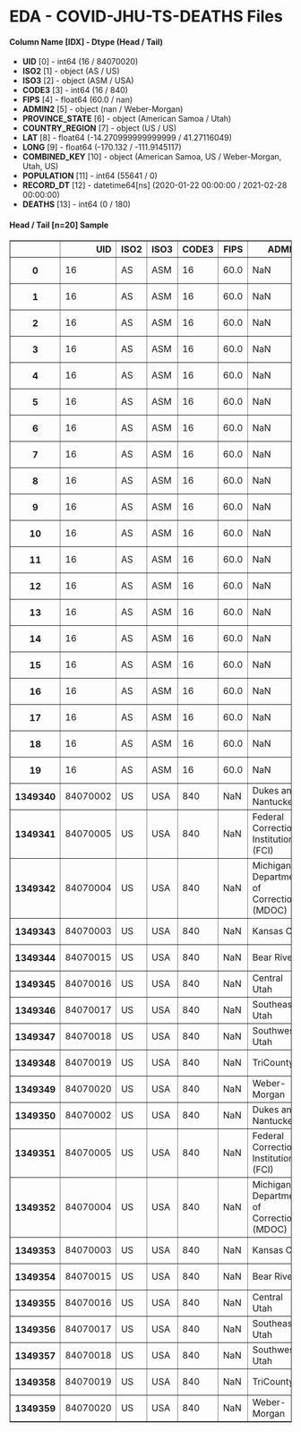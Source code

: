 # EDA - COVID-JHU-TS-DEATHS Files 

#### Column Name [IDX] -  Dtype (Head / Tail) 
- **UID** [0] - int64 (16 / 84070020) 
- **ISO2** [1] - object (AS / US) 
- **ISO3** [2] - object (ASM / USA) 
- **CODE3** [3] - int64 (16 / 840) 
- **FIPS** [4] - float64 (60.0 / nan) 
- **ADMIN2** [5] - object (nan / Weber-Morgan) 
- **PROVINCE_STATE** [6] - object (American Samoa / Utah) 
- **COUNTRY_REGION** [7] - object (US / US) 
- **LAT** [8] - float64 (-14.270999999999999 / 41.27116049) 
- **LONG** [9] - float64 (-170.132 / -111.9145117) 
- **COMBINED_KEY** [10] - object (American Samoa, US / Weber-Morgan, Utah, US) 
- **POPULATION** [11] - int64 (55641 / 0) 
- **RECORD_DT** [12] - datetime64[ns] (2020-01-22 00:00:00 / 2021-02-28 00:00:00) 
- **DEATHS** [13] - int64 (0 / 180) 



#### Head / Tail [n=20] Sample 

<table border="1" class="dataframe">
  <thead>
    <tr style="text-align: right;">
      <th></th>
      <th>UID</th>
      <th>ISO2</th>
      <th>ISO3</th>
      <th>CODE3</th>
      <th>FIPS</th>
      <th>ADMIN2</th>
      <th>PROVINCE_STATE</th>
      <th>COUNTRY_REGION</th>
      <th>LAT</th>
      <th>LONG</th>
      <th>COMBINED_KEY</th>
      <th>POPULATION</th>
      <th>RECORD_DT</th>
      <th>DEATHS</th>
    </tr>
  </thead>
  <tbody>
    <tr>
      <th>0</th>
      <td>16</td>
      <td>AS</td>
      <td>ASM</td>
      <td>16</td>
      <td>60.0</td>
      <td>NaN</td>
      <td>American Samoa</td>
      <td>US</td>
      <td>-14.271000</td>
      <td>-170.132000</td>
      <td>American Samoa, US</td>
      <td>55641</td>
      <td>2020-01-22</td>
      <td>0</td>
    </tr>
    <tr>
      <th>1</th>
      <td>16</td>
      <td>AS</td>
      <td>ASM</td>
      <td>16</td>
      <td>60.0</td>
      <td>NaN</td>
      <td>American Samoa</td>
      <td>US</td>
      <td>-14.271000</td>
      <td>-170.132000</td>
      <td>American Samoa, US</td>
      <td>55641</td>
      <td>2020-01-23</td>
      <td>0</td>
    </tr>
    <tr>
      <th>2</th>
      <td>16</td>
      <td>AS</td>
      <td>ASM</td>
      <td>16</td>
      <td>60.0</td>
      <td>NaN</td>
      <td>American Samoa</td>
      <td>US</td>
      <td>-14.271000</td>
      <td>-170.132000</td>
      <td>American Samoa, US</td>
      <td>55641</td>
      <td>2020-01-24</td>
      <td>0</td>
    </tr>
    <tr>
      <th>3</th>
      <td>16</td>
      <td>AS</td>
      <td>ASM</td>
      <td>16</td>
      <td>60.0</td>
      <td>NaN</td>
      <td>American Samoa</td>
      <td>US</td>
      <td>-14.271000</td>
      <td>-170.132000</td>
      <td>American Samoa, US</td>
      <td>55641</td>
      <td>2020-01-25</td>
      <td>0</td>
    </tr>
    <tr>
      <th>4</th>
      <td>16</td>
      <td>AS</td>
      <td>ASM</td>
      <td>16</td>
      <td>60.0</td>
      <td>NaN</td>
      <td>American Samoa</td>
      <td>US</td>
      <td>-14.271000</td>
      <td>-170.132000</td>
      <td>American Samoa, US</td>
      <td>55641</td>
      <td>2020-01-26</td>
      <td>0</td>
    </tr>
    <tr>
      <th>5</th>
      <td>16</td>
      <td>AS</td>
      <td>ASM</td>
      <td>16</td>
      <td>60.0</td>
      <td>NaN</td>
      <td>American Samoa</td>
      <td>US</td>
      <td>-14.271000</td>
      <td>-170.132000</td>
      <td>American Samoa, US</td>
      <td>55641</td>
      <td>2020-01-27</td>
      <td>0</td>
    </tr>
    <tr>
      <th>6</th>
      <td>16</td>
      <td>AS</td>
      <td>ASM</td>
      <td>16</td>
      <td>60.0</td>
      <td>NaN</td>
      <td>American Samoa</td>
      <td>US</td>
      <td>-14.271000</td>
      <td>-170.132000</td>
      <td>American Samoa, US</td>
      <td>55641</td>
      <td>2020-01-28</td>
      <td>0</td>
    </tr>
    <tr>
      <th>7</th>
      <td>16</td>
      <td>AS</td>
      <td>ASM</td>
      <td>16</td>
      <td>60.0</td>
      <td>NaN</td>
      <td>American Samoa</td>
      <td>US</td>
      <td>-14.271000</td>
      <td>-170.132000</td>
      <td>American Samoa, US</td>
      <td>55641</td>
      <td>2020-01-29</td>
      <td>0</td>
    </tr>
    <tr>
      <th>8</th>
      <td>16</td>
      <td>AS</td>
      <td>ASM</td>
      <td>16</td>
      <td>60.0</td>
      <td>NaN</td>
      <td>American Samoa</td>
      <td>US</td>
      <td>-14.271000</td>
      <td>-170.132000</td>
      <td>American Samoa, US</td>
      <td>55641</td>
      <td>2020-01-30</td>
      <td>0</td>
    </tr>
    <tr>
      <th>9</th>
      <td>16</td>
      <td>AS</td>
      <td>ASM</td>
      <td>16</td>
      <td>60.0</td>
      <td>NaN</td>
      <td>American Samoa</td>
      <td>US</td>
      <td>-14.271000</td>
      <td>-170.132000</td>
      <td>American Samoa, US</td>
      <td>55641</td>
      <td>2020-01-31</td>
      <td>0</td>
    </tr>
    <tr>
      <th>10</th>
      <td>16</td>
      <td>AS</td>
      <td>ASM</td>
      <td>16</td>
      <td>60.0</td>
      <td>NaN</td>
      <td>American Samoa</td>
      <td>US</td>
      <td>-14.271000</td>
      <td>-170.132000</td>
      <td>American Samoa, US</td>
      <td>55641</td>
      <td>2020-02-01</td>
      <td>0</td>
    </tr>
    <tr>
      <th>11</th>
      <td>16</td>
      <td>AS</td>
      <td>ASM</td>
      <td>16</td>
      <td>60.0</td>
      <td>NaN</td>
      <td>American Samoa</td>
      <td>US</td>
      <td>-14.271000</td>
      <td>-170.132000</td>
      <td>American Samoa, US</td>
      <td>55641</td>
      <td>2020-02-02</td>
      <td>0</td>
    </tr>
    <tr>
      <th>12</th>
      <td>16</td>
      <td>AS</td>
      <td>ASM</td>
      <td>16</td>
      <td>60.0</td>
      <td>NaN</td>
      <td>American Samoa</td>
      <td>US</td>
      <td>-14.271000</td>
      <td>-170.132000</td>
      <td>American Samoa, US</td>
      <td>55641</td>
      <td>2020-02-03</td>
      <td>0</td>
    </tr>
    <tr>
      <th>13</th>
      <td>16</td>
      <td>AS</td>
      <td>ASM</td>
      <td>16</td>
      <td>60.0</td>
      <td>NaN</td>
      <td>American Samoa</td>
      <td>US</td>
      <td>-14.271000</td>
      <td>-170.132000</td>
      <td>American Samoa, US</td>
      <td>55641</td>
      <td>2020-02-04</td>
      <td>0</td>
    </tr>
    <tr>
      <th>14</th>
      <td>16</td>
      <td>AS</td>
      <td>ASM</td>
      <td>16</td>
      <td>60.0</td>
      <td>NaN</td>
      <td>American Samoa</td>
      <td>US</td>
      <td>-14.271000</td>
      <td>-170.132000</td>
      <td>American Samoa, US</td>
      <td>55641</td>
      <td>2020-02-05</td>
      <td>0</td>
    </tr>
    <tr>
      <th>15</th>
      <td>16</td>
      <td>AS</td>
      <td>ASM</td>
      <td>16</td>
      <td>60.0</td>
      <td>NaN</td>
      <td>American Samoa</td>
      <td>US</td>
      <td>-14.271000</td>
      <td>-170.132000</td>
      <td>American Samoa, US</td>
      <td>55641</td>
      <td>2020-02-06</td>
      <td>0</td>
    </tr>
    <tr>
      <th>16</th>
      <td>16</td>
      <td>AS</td>
      <td>ASM</td>
      <td>16</td>
      <td>60.0</td>
      <td>NaN</td>
      <td>American Samoa</td>
      <td>US</td>
      <td>-14.271000</td>
      <td>-170.132000</td>
      <td>American Samoa, US</td>
      <td>55641</td>
      <td>2020-02-07</td>
      <td>0</td>
    </tr>
    <tr>
      <th>17</th>
      <td>16</td>
      <td>AS</td>
      <td>ASM</td>
      <td>16</td>
      <td>60.0</td>
      <td>NaN</td>
      <td>American Samoa</td>
      <td>US</td>
      <td>-14.271000</td>
      <td>-170.132000</td>
      <td>American Samoa, US</td>
      <td>55641</td>
      <td>2020-02-08</td>
      <td>0</td>
    </tr>
    <tr>
      <th>18</th>
      <td>16</td>
      <td>AS</td>
      <td>ASM</td>
      <td>16</td>
      <td>60.0</td>
      <td>NaN</td>
      <td>American Samoa</td>
      <td>US</td>
      <td>-14.271000</td>
      <td>-170.132000</td>
      <td>American Samoa, US</td>
      <td>55641</td>
      <td>2020-02-09</td>
      <td>0</td>
    </tr>
    <tr>
      <th>19</th>
      <td>16</td>
      <td>AS</td>
      <td>ASM</td>
      <td>16</td>
      <td>60.0</td>
      <td>NaN</td>
      <td>American Samoa</td>
      <td>US</td>
      <td>-14.271000</td>
      <td>-170.132000</td>
      <td>American Samoa, US</td>
      <td>55641</td>
      <td>2020-02-10</td>
      <td>0</td>
    </tr>
    <tr>
      <th>1349340</th>
      <td>84070002</td>
      <td>US</td>
      <td>USA</td>
      <td>840</td>
      <td>NaN</td>
      <td>Dukes and Nantucket</td>
      <td>Massachusetts</td>
      <td>US</td>
      <td>41.406747</td>
      <td>-70.687635</td>
      <td>Dukes and Nantucket,Massachusetts,US</td>
      <td>0</td>
      <td>2021-02-27</td>
      <td>2</td>
    </tr>
    <tr>
      <th>1349341</th>
      <td>84070005</td>
      <td>US</td>
      <td>USA</td>
      <td>840</td>
      <td>NaN</td>
      <td>Federal Correctional Institution (FCI)</td>
      <td>Michigan</td>
      <td>US</td>
      <td>0.000000</td>
      <td>0.000000</td>
      <td>Federal Correctional Institution (FCI), Michigan, US</td>
      <td>0</td>
      <td>2021-02-27</td>
      <td>5</td>
    </tr>
    <tr>
      <th>1349342</th>
      <td>84070004</td>
      <td>US</td>
      <td>USA</td>
      <td>840</td>
      <td>NaN</td>
      <td>Michigan Department of Corrections (MDOC)</td>
      <td>Michigan</td>
      <td>US</td>
      <td>0.000000</td>
      <td>0.000000</td>
      <td>Michigan Department of Corrections (MDOC), Michigan, US</td>
      <td>0</td>
      <td>2021-02-27</td>
      <td>148</td>
    </tr>
    <tr>
      <th>1349343</th>
      <td>84070003</td>
      <td>US</td>
      <td>USA</td>
      <td>840</td>
      <td>NaN</td>
      <td>Kansas City</td>
      <td>Missouri</td>
      <td>US</td>
      <td>39.099700</td>
      <td>-94.578600</td>
      <td>Kansas City,Missouri,US</td>
      <td>488943</td>
      <td>2021-02-27</td>
      <td>515</td>
    </tr>
    <tr>
      <th>1349344</th>
      <td>84070015</td>
      <td>US</td>
      <td>USA</td>
      <td>840</td>
      <td>NaN</td>
      <td>Bear River</td>
      <td>Utah</td>
      <td>US</td>
      <td>41.521068</td>
      <td>-113.083282</td>
      <td>Bear River, Utah, US</td>
      <td>0</td>
      <td>2021-02-27</td>
      <td>80</td>
    </tr>
    <tr>
      <th>1349345</th>
      <td>84070016</td>
      <td>US</td>
      <td>USA</td>
      <td>840</td>
      <td>NaN</td>
      <td>Central Utah</td>
      <td>Utah</td>
      <td>US</td>
      <td>39.372319</td>
      <td>-111.575868</td>
      <td>Central Utah, Utah, US</td>
      <td>0</td>
      <td>2021-02-27</td>
      <td>54</td>
    </tr>
    <tr>
      <th>1349346</th>
      <td>84070017</td>
      <td>US</td>
      <td>USA</td>
      <td>840</td>
      <td>NaN</td>
      <td>Southeast Utah</td>
      <td>Utah</td>
      <td>US</td>
      <td>38.996171</td>
      <td>-110.701396</td>
      <td>Southeast Utah, Utah, US</td>
      <td>0</td>
      <td>2021-02-27</td>
      <td>23</td>
    </tr>
    <tr>
      <th>1349347</th>
      <td>84070018</td>
      <td>US</td>
      <td>USA</td>
      <td>840</td>
      <td>NaN</td>
      <td>Southwest Utah</td>
      <td>Utah</td>
      <td>US</td>
      <td>37.854472</td>
      <td>-111.441876</td>
      <td>Southwest Utah, Utah, US</td>
      <td>0</td>
      <td>2021-02-27</td>
      <td>232</td>
    </tr>
    <tr>
      <th>1349348</th>
      <td>84070019</td>
      <td>US</td>
      <td>USA</td>
      <td>840</td>
      <td>NaN</td>
      <td>TriCounty</td>
      <td>Utah</td>
      <td>US</td>
      <td>40.124915</td>
      <td>-109.517442</td>
      <td>TriCounty, Utah, US</td>
      <td>0</td>
      <td>2021-02-27</td>
      <td>29</td>
    </tr>
    <tr>
      <th>1349349</th>
      <td>84070020</td>
      <td>US</td>
      <td>USA</td>
      <td>840</td>
      <td>NaN</td>
      <td>Weber-Morgan</td>
      <td>Utah</td>
      <td>US</td>
      <td>41.271160</td>
      <td>-111.914512</td>
      <td>Weber-Morgan, Utah, US</td>
      <td>0</td>
      <td>2021-02-27</td>
      <td>179</td>
    </tr>
    <tr>
      <th>1349350</th>
      <td>84070002</td>
      <td>US</td>
      <td>USA</td>
      <td>840</td>
      <td>NaN</td>
      <td>Dukes and Nantucket</td>
      <td>Massachusetts</td>
      <td>US</td>
      <td>41.406747</td>
      <td>-70.687635</td>
      <td>Dukes and Nantucket,Massachusetts,US</td>
      <td>0</td>
      <td>2021-02-28</td>
      <td>2</td>
    </tr>
    <tr>
      <th>1349351</th>
      <td>84070005</td>
      <td>US</td>
      <td>USA</td>
      <td>840</td>
      <td>NaN</td>
      <td>Federal Correctional Institution (FCI)</td>
      <td>Michigan</td>
      <td>US</td>
      <td>0.000000</td>
      <td>0.000000</td>
      <td>Federal Correctional Institution (FCI), Michigan, US</td>
      <td>0</td>
      <td>2021-02-28</td>
      <td>5</td>
    </tr>
    <tr>
      <th>1349352</th>
      <td>84070004</td>
      <td>US</td>
      <td>USA</td>
      <td>840</td>
      <td>NaN</td>
      <td>Michigan Department of Corrections (MDOC)</td>
      <td>Michigan</td>
      <td>US</td>
      <td>0.000000</td>
      <td>0.000000</td>
      <td>Michigan Department of Corrections (MDOC), Michigan, US</td>
      <td>0</td>
      <td>2021-02-28</td>
      <td>148</td>
    </tr>
    <tr>
      <th>1349353</th>
      <td>84070003</td>
      <td>US</td>
      <td>USA</td>
      <td>840</td>
      <td>NaN</td>
      <td>Kansas City</td>
      <td>Missouri</td>
      <td>US</td>
      <td>39.099700</td>
      <td>-94.578600</td>
      <td>Kansas City,Missouri,US</td>
      <td>488943</td>
      <td>2021-02-28</td>
      <td>514</td>
    </tr>
    <tr>
      <th>1349354</th>
      <td>84070015</td>
      <td>US</td>
      <td>USA</td>
      <td>840</td>
      <td>NaN</td>
      <td>Bear River</td>
      <td>Utah</td>
      <td>US</td>
      <td>41.521068</td>
      <td>-113.083282</td>
      <td>Bear River, Utah, US</td>
      <td>0</td>
      <td>2021-02-28</td>
      <td>80</td>
    </tr>
    <tr>
      <th>1349355</th>
      <td>84070016</td>
      <td>US</td>
      <td>USA</td>
      <td>840</td>
      <td>NaN</td>
      <td>Central Utah</td>
      <td>Utah</td>
      <td>US</td>
      <td>39.372319</td>
      <td>-111.575868</td>
      <td>Central Utah, Utah, US</td>
      <td>0</td>
      <td>2021-02-28</td>
      <td>54</td>
    </tr>
    <tr>
      <th>1349356</th>
      <td>84070017</td>
      <td>US</td>
      <td>USA</td>
      <td>840</td>
      <td>NaN</td>
      <td>Southeast Utah</td>
      <td>Utah</td>
      <td>US</td>
      <td>38.996171</td>
      <td>-110.701396</td>
      <td>Southeast Utah, Utah, US</td>
      <td>0</td>
      <td>2021-02-28</td>
      <td>23</td>
    </tr>
    <tr>
      <th>1349357</th>
      <td>84070018</td>
      <td>US</td>
      <td>USA</td>
      <td>840</td>
      <td>NaN</td>
      <td>Southwest Utah</td>
      <td>Utah</td>
      <td>US</td>
      <td>37.854472</td>
      <td>-111.441876</td>
      <td>Southwest Utah, Utah, US</td>
      <td>0</td>
      <td>2021-02-28</td>
      <td>232</td>
    </tr>
    <tr>
      <th>1349358</th>
      <td>84070019</td>
      <td>US</td>
      <td>USA</td>
      <td>840</td>
      <td>NaN</td>
      <td>TriCounty</td>
      <td>Utah</td>
      <td>US</td>
      <td>40.124915</td>
      <td>-109.517442</td>
      <td>TriCounty, Utah, US</td>
      <td>0</td>
      <td>2021-02-28</td>
      <td>29</td>
    </tr>
    <tr>
      <th>1349359</th>
      <td>84070020</td>
      <td>US</td>
      <td>USA</td>
      <td>840</td>
      <td>NaN</td>
      <td>Weber-Morgan</td>
      <td>Utah</td>
      <td>US</td>
      <td>41.271160</td>
      <td>-111.914512</td>
      <td>Weber-Morgan, Utah, US</td>
      <td>0</td>
      <td>2021-02-28</td>
      <td>180</td>
    </tr>
  </tbody>
</table>